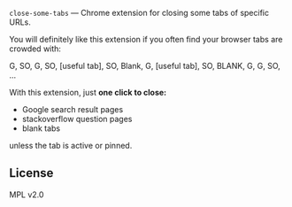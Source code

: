 `close-some-tabs` — Chrome extension for closing some tabs of specific URLs.

You will definitely like this extension if you often find your browser tabs are crowded with:

G, SO, G, SO, [useful tab], SO, Blank, G, [useful tab], SO, BLANK, G, G, SO, ...

With this extension, just **one click to close:**

- Google search result pages
- stackoverflow question pages
- blank tabs

unless the tab is active or pinned.

## License

MPL v2.0
